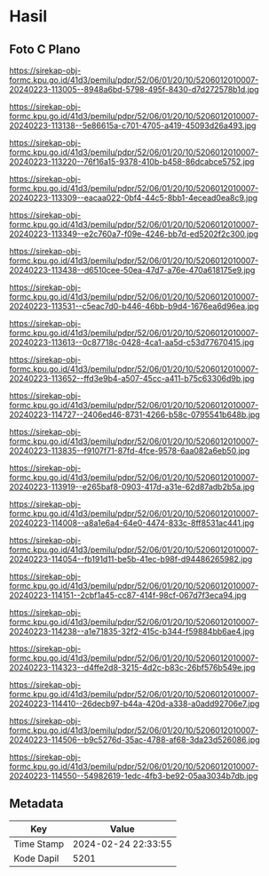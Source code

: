 # Hasil

## Foto C Plano

https://sirekap-obj-formc.kpu.go.id/41d3/pemilu/pdpr/52/06/01/20/10/5206012010007-20240223-113005--8948a6bd-5798-495f-8430-d7d272578b1d.jpg

https://sirekap-obj-formc.kpu.go.id/41d3/pemilu/pdpr/52/06/01/20/10/5206012010007-20240223-113138--5e86615a-c701-4705-a419-45093d26a493.jpg

https://sirekap-obj-formc.kpu.go.id/41d3/pemilu/pdpr/52/06/01/20/10/5206012010007-20240223-113220--76f16a15-9378-410b-b458-86dcabce5752.jpg

https://sirekap-obj-formc.kpu.go.id/41d3/pemilu/pdpr/52/06/01/20/10/5206012010007-20240223-113309--eacaa022-0bf4-44c5-8bb1-4ecead0ea8c9.jpg

https://sirekap-obj-formc.kpu.go.id/41d3/pemilu/pdpr/52/06/01/20/10/5206012010007-20240223-113349--e2c760a7-f09e-4246-bb7d-ed5202f2c300.jpg

https://sirekap-obj-formc.kpu.go.id/41d3/pemilu/pdpr/52/06/01/20/10/5206012010007-20240223-113438--d6510cee-50ea-47d7-a76e-470a618175e9.jpg

https://sirekap-obj-formc.kpu.go.id/41d3/pemilu/pdpr/52/06/01/20/10/5206012010007-20240223-113531--c5eac7d0-b446-46bb-b9d4-1676ea6d96ea.jpg

https://sirekap-obj-formc.kpu.go.id/41d3/pemilu/pdpr/52/06/01/20/10/5206012010007-20240223-113613--0c87718c-0428-4ca1-aa5d-c53d77670415.jpg

https://sirekap-obj-formc.kpu.go.id/41d3/pemilu/pdpr/52/06/01/20/10/5206012010007-20240223-113652--ffd3e9b4-a507-45cc-a411-b75c63306d9b.jpg

https://sirekap-obj-formc.kpu.go.id/41d3/pemilu/pdpr/52/06/01/20/10/5206012010007-20240223-114727--2406ed46-8731-4266-b58c-0795541b648b.jpg

https://sirekap-obj-formc.kpu.go.id/41d3/pemilu/pdpr/52/06/01/20/10/5206012010007-20240223-113835--f9107f71-87fd-4fce-9578-6aa082a6eb50.jpg

https://sirekap-obj-formc.kpu.go.id/41d3/pemilu/pdpr/52/06/01/20/10/5206012010007-20240223-113919--e265baf8-0903-417d-a31e-62d87adb2b5a.jpg

https://sirekap-obj-formc.kpu.go.id/41d3/pemilu/pdpr/52/06/01/20/10/5206012010007-20240223-114008--a8a1e6a4-64e0-4474-833c-8ff8531ac441.jpg

https://sirekap-obj-formc.kpu.go.id/41d3/pemilu/pdpr/52/06/01/20/10/5206012010007-20240223-114054--fb191d11-be5b-41ec-b98f-d94486265982.jpg

https://sirekap-obj-formc.kpu.go.id/41d3/pemilu/pdpr/52/06/01/20/10/5206012010007-20240223-114151--2cbf1a45-cc87-414f-98cf-067d7f3eca94.jpg

https://sirekap-obj-formc.kpu.go.id/41d3/pemilu/pdpr/52/06/01/20/10/5206012010007-20240223-114238--a1e71835-32f2-415c-b344-f59884bb6ae4.jpg

https://sirekap-obj-formc.kpu.go.id/41d3/pemilu/pdpr/52/06/01/20/10/5206012010007-20240223-114323--d4ffe2d8-3215-4d2c-b83c-26bf576b549e.jpg

https://sirekap-obj-formc.kpu.go.id/41d3/pemilu/pdpr/52/06/01/20/10/5206012010007-20240223-114410--26decb97-b44a-420d-a338-a0add92706e7.jpg

https://sirekap-obj-formc.kpu.go.id/41d3/pemilu/pdpr/52/06/01/20/10/5206012010007-20240223-114506--b9c5276d-35ac-4788-af68-3da23d526086.jpg

https://sirekap-obj-formc.kpu.go.id/41d3/pemilu/pdpr/52/06/01/20/10/5206012010007-20240223-114550--54982619-1edc-4fb3-be92-05aa3034b7db.jpg


## Metadata

| Key        | Value               |
| ---------- | ------------------- |
| Time Stamp | 2024-02-24 22:33:55 |
| Kode Dapil | 5201                |



